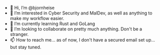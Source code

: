 - 👋 Hi, I’m @bjornheise
- 👀 I’m interested in Cyber Security and MalDev, as well as anything to make my workflow easier.
- 🌱 I’m currently learning Rust and GoLang
- 💞️ I’m looking to collaborate on pretty much anything. Don't be a stranger.
- 📫 How to reach me... as of now, I don't have a secured email set up... but stay tuned.

<!---
bjornheise/bjornheise is a ✨ special ✨ repository because its `README.md` (this file) appears on your GitHub profile.
You can click the Preview link to take a look at your changes.
--->
